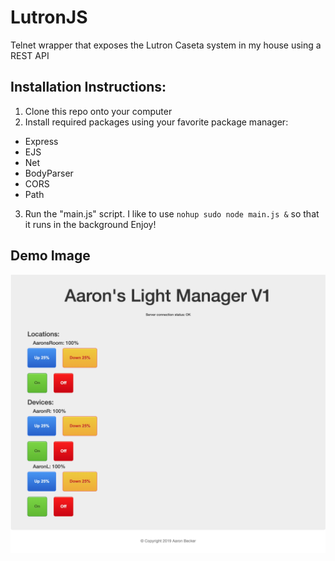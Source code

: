 # LutronJS
 Telnet wrapper that exposes the Lutron Caseta system in my house using a REST API

## Installation Instructions:
1) Clone this repo onto your computer
2) Install required packages using your favorite package manager:
 - Express
 - EJS
 - Net
 - BodyParser
 - CORS
 - Path
3) Run the "main.js" script. I like to use ```nohup sudo node main.js &``` so that it runs in the background
Enjoy!

## Demo Image
![DemoImage](/images/demo.png)
